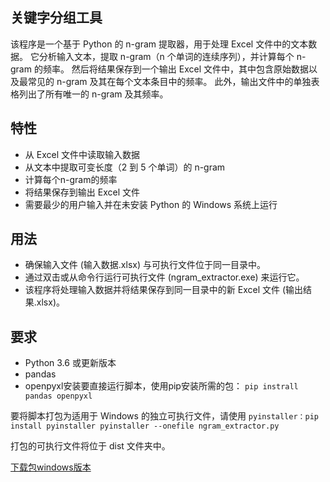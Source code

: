 ## 关键字分组工具
该程序是一个基于 Python 的 n-gram 提取器，用于处理 Excel 文件中的文本数据。 它分析输入文本，提取 n-gram（n 个单词的连续序列），并计算每个 n-gram 的频率。 然后将结果保存到一个输出 Excel 文件中，其中包含原始数据以及最常见的 n-gram 及其在每个文本条目中的频率。 此外，输出文件中的单独表格列出了所有唯一的 n-gram 及其频率。

## 特性
- 从 Excel 文件中读取输入数据
- 从文本中提取可变长度（2 到 5 个单词）的 n-gram
- 计算每个n-gram的频率
- 将结果保存到输出 Excel 文件
- 需要最少的用户输入并在未安装 Python 的 Windows 系统上运行
## 用法
- 确保输入文件 (输入数据.xlsx) 与可执行文件位于同一目录中。
- 通过双击或从命令行运行可执行文件 (ngram_extractor.exe) 来运行它。
- 该程序将处理输入数据并将结果保存到同一目录中的新 Excel 文件 (输出结果.xlsx)。
## 要求
- Python 3.6 或更新版本
- pandas
- openpyxl安装要直接运行脚本，使用pip安装所需的包：
``pip instrall pandas openpyxl``

要将脚本打包为适用于 Windows 的独立可执行文件，请使用
``pyinstaller：pip install pyinstaller pyinstaller --onefile ngram_extractor.py``

打包的可执行文件将位于 dist 文件夹中。

[下载包windows版本](https://github.com/jellzone/ngram_extractor/releases/tag/windows)
